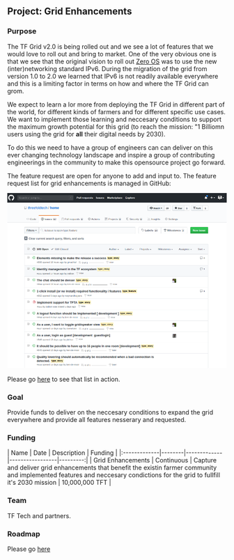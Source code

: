 ## Project: Grid Enhancements

### Purpose
The TF Grid v2.0 is being rolled out and we see a lot of features that we would love to roll out and bring to market.  One of the very obvious one is that we see that the original vision to roll out [Zero OS](https://github.com/threefoldtech/zos) was to use the new (inter)networking standard IPv6.  During the migration of the grid from version 1.0 to 2.0 we learned that IPv6 is not readily available everywhere and this is a limiting factor in terms on how and where the TF Grid can grom.

We expect to learn a lor more from deploying the TF Grid in different part of the world, for different kinds of farmers and for different specific use cases.  We want to implement those learning and neccesary conditions to support the maximum growth potential for this grid (to reach the mission: "1 Billiomn users using the grid for **all** their digital needs by 2030).

To do this we need to have a group of engineers can can deliver on this ever changing technology landscape and inspire a group of contributing engineerings in the community to make this opensource project go forward.

The feature request are open for anyone to add and input to.  The feature request list for grid enhancements is managed in GitHub:

![](./img/github_feature_requests.png)

Please go [here](https://github.com/threefoldtech/home/issues?q=is%3Aissue+is%3Aopen+type%3Afeature) to see that list in action.

### Goal
Provide funds to deliver on the neccesary conditions to expand the grid everywhere and provide all features nesserary and requested.

### Funding

| Name         | Date   | Description | Funding |
|:-------------|--------|-------------|-----------------|---------:|
| Grid Enhancements |  Continuous | Capture and deliver grid enhancements that benefit the existin farmer community and implemented features and neccesary condictions for the grid to fullfill it's 2030 mission | 10,000,000 TFT |


### Team
TF Tech and partners.

### Roadmap
Please go [here](https://github.com/orgs/threefoldtech/projects) 